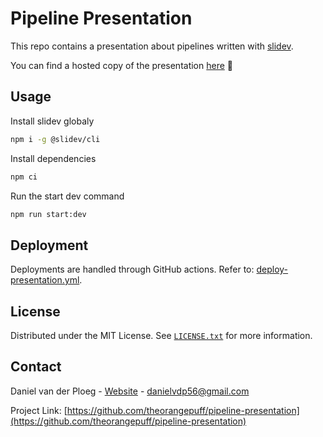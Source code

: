 # Pipeline Presentation

This repo contains a presentation about pipelines written with [slidev](https://sli.dev).

You can find a hosted copy of the presentation [here](https://danielvdp.com/pipeline-presentation) 🚀

## Usage

Install slidev globaly

```bash
npm i -g @slidev/cli
```

Install dependencies

```bash
npm ci
```

Run the start dev command

```bash
npm run start:dev
```

## Deployment

Deployments are handled through GitHub actions. Refer to: [deploy-presentation.yml](/.github/workflows/deploy-presentation.yml).

## License

Distributed under the MIT License. See [`LICENSE.txt`](./LICENSE.txt) for more information.

## Contact

Daniel van der Ploeg - [Website](https://danielvdp.com) - danielvdp56@gmail.com

Project Link: [https://github.com/theorangepuff/pipeline-presentation](https://github.com/theorangepuff/pipeline-presentation)
